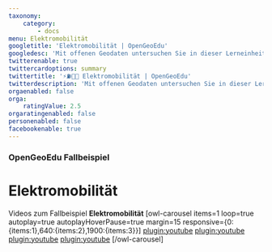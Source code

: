 ```yaml
---
taxonomy:
    category:
        - docs
menu: Elektromobilität
googletitle: 'Elektromobilität | OpenGeoEdu'
googledesc: 'Mit offenen Geodaten untersuchen Sie in dieser Lerneinheit Fragestellungen rund um die ⚡⛽🔋🚗  Elektromoblität.'
twitterenable: true
twittercardoptions: summary
twittertitle: '⚡⛽🔋🚗 Elektromobilität | OpenGeoEdu'
twitterdescription: 'Mit offenen Geodaten untersuchen Sie in dieser Lerneinheit Fragestellungen rund um die Elektromoblität.'
orgaenabled: false
orga:
    ratingValue: 2.5
orgaratingenabled: false
personenabled: false
facebookenable: true
---
```


### OpenGeoEdu Fallbeispiel

# Elektromobilität

Videos zum Fallbeispiel **Elektromobilität**
[owl-carousel items=1 loop=true autoplay=true autoplayHoverPause=true margin=15 responsive={0:{items:1},640:{items:2},1900:{items:3}}]
[plugin:youtube](https://youtu.be/rEB3Oti20CI)
[plugin:youtube](https://youtu.be/DnAx6llNUkQ)
[plugin:youtube](https://youtu.be/Zq_B1CcgqOs)
[plugin:youtube](https://youtu.be/ut7l6ABAj3E)
[/owl-carousel]
